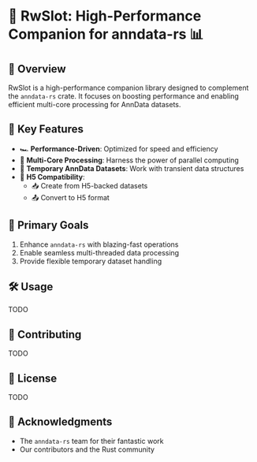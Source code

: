 # 🚀 RwSlot: High-Performance Companion for anndata-rs 📊

## 🌟 Overview

RwSlot is a high-performance companion library designed to complement the `anndata-rs` crate. It focuses on boosting performance and enabling efficient multi-core processing for AnnData datasets.

## 🔑 Key Features

- 🏎️ **Performance-Driven**: Optimized for speed and efficiency
- 🧵 **Multi-Core Processing**: Harness the power of parallel computing
- 💾 **Temporary AnnData Datasets**: Work with transient data structures
- 🔄 **H5 Compatibility**: 
  - 📥 Create from H5-backed datasets
  - 📤 Convert to H5 format

## 🎯 Primary Goals

1. Enhance `anndata-rs` with blazing-fast operations
2. Enable seamless multi-threaded data processing
3. Provide flexible temporary dataset handling

## 🛠️ Usage

TODO

## 🤝 Contributing

TODO

## 📜 License

TODO

## 🙏 Acknowledgments

- The `anndata-rs` team for their fantastic work
- Our contributors and the Rust community
